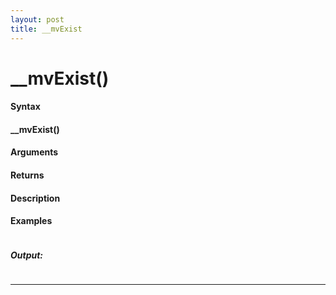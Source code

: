 ```yaml
---
layout: post
title: __mvExist
---
```


# __mvExist()


#### Syntax

#### __mvExist()

#### Arguments

#### Returns

#### Description

#### Examples

```

```

##### Output:

```

```

---